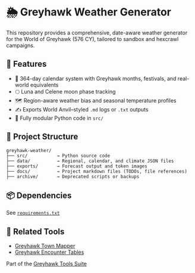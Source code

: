 # 🌦️ Greyhawk Weather Generator

This repository provides a comprehensive, date-aware weather generator for the World of Greyhawk (576 CY), tailored to sandbox and hexcrawl campaigns.

## 🧰 Features

- 📅 364-day calendar system with Greyhawk months, festivals, and real-world equivalents
- 🌕 Luna and Celene moon phase tracking
- 🗺️ Region-aware weather bias and seasonal temperature profiles
- ✍️ Exports World Anvil–styled `.md` logs or `.txt` outputs
- 🐍 Fully modular Python code in `src/`

## 📁 Project Structure

```
greyhawk-weather/
├── src/           → Python source code
├── data/          → Regional, calendar, and climate JSON files
├── exports/       → Forecast output and token images
├── docs/          → Project markdown files (TODOs, file references)
├── archive/       → Deprecated scripts or backups
```

## 📦 Dependencies

See [`requirements.txt`](requirements.txt)

## 🔗 Related Tools

- [Greyhawk Town Mapper](https://github.com/hoodyioreth/greyhawk-towns)
- [Greyhawk Encounter Tables](https://github.com/hoodyioreth/greyhawk-encounters)

Part of the [Greyhawk Tools Suite](https://github.com/hoodyioreth/greyhawk-suite)